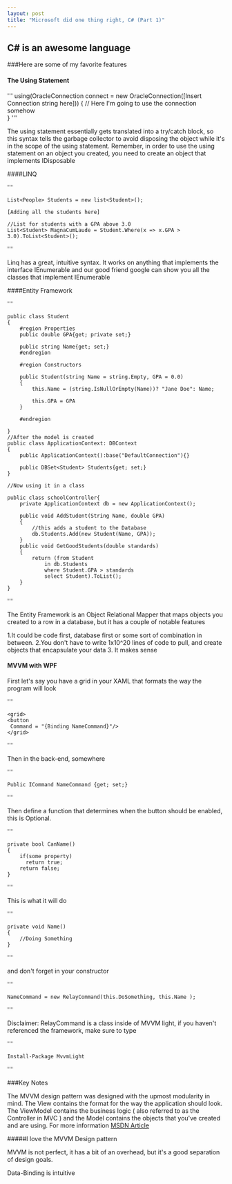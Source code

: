 ```yaml
---
layout: post
title: "Microsoft did one thing right, C# (Part 1)"
---
```


## C# is an awesome language

###Here are some of my favorite features

#### The Using Statement

''' 
using(OracleConnection connect = new OracleConnection([Insert Connection string here]))
{
 // Here I'm going to use the connection somehow	
}
'''

The using statement essentially gets translated into a try/catch block, so this syntax
tells the garbage collector to avoid disposing the object while it's in the scope of the 
using statement. Remember, in order to use the using statement on an object you created, you need
to create an object that implements IDisposable

####LINQ

'''
	
	List<People> Students = new list<Student>();

	[Adding all the students here]

	//List for students with a GPA above 3.0
	List<Student> MagnaCumLaude = Student.Where(x => x.GPA > 3.0).ToList<Student>();

'''

Linq has a great, intuitive syntax. It works on anything that implements the interface IEnumerable and our good friend google can show you all the classes that implement IEnumerable

####Entity Framework

'''

	public class Student
	{
		#region Properties
		public double GPA{get; private set;}

		public string Name{get; set;}
		#endregion

		#region Constructors

		public Student(string Name = string.Empty, GPA = 0.0)
		{
			this.Name = (string.IsNullOrEmpty(Name))? "Jane Doe": Name;

			this.GPA = GPA
		}

		#endregion

	}
	//After the model is created
	public class ApplicationContext: DBContext
	{
		public ApplicationContext():base("DefaultConnection"){}

		public DBSet<Student> Students{get; set;}
	}

	//Now using it in a class

	public class schoolController{
		private ApplicationContext db = new ApplicationContext();

		public void AddStudent(String Name, double GPA)
		{
			//this adds a student to the Database
			db.Students.Add(new Student(Name, GPA));
		}
		public void GetGoodStudents(double standards)
		{
			return (from Student
				in db.Students
				where Student.GPA > standards
				select Student).ToList();
		}
	}

'''

The Entity Framework is an Object Relational Mapper that maps objects you created to a row in a database, but it has a couple of notable features

1.It could be code first, database first or some sort of combination in between.
2.You don't have to write 1x10^20 lines of code to pull, and create objects that encapsulate your data
3. It makes sense

#### MVVM with WPF

First let's say you have a grid in your XAML that formats the way the program will look

'''

	<grid>
	<button
	 Command = "{Binding NameCommand}"/>
	</grid>

'''

Then in the back-end, somewhere

'''

	Public ICommand NameCommand {get; set;}

'''

Then define a function that determines when the button should be enabled, this is Optional.

'''

	private bool CanName()
	{
		if(some property)
	      return true;
		return false;
	}

'''

This is what it will do

'''

	private void Name()
	{
		//Doing Something
	}

'''

and don't forget in your constructor

'''

	NameCommand = new RelayCommand(this.DoSomething, this.Name );

'''

Disclaimer: RelayCommand is a class inside of MVVM light, if you haven't referenced the framework, make sure to type


'''
	
	Install-Package MvvmLight

'''

###Key Notes


The MVVM design pattern was designed with the upmost modularity in mind. The View contains the format for the way the application should look. The ViewModel contains the business logic ( also referred to as the Controller
in MVC ) and the Model contains the objects that you've created and are using. For more information [MSDN Article](https://msdn.microsoft.com/en-us/magazine/Dn605875.aspx)

#####I love the MVVM Design pattern

MVVM is not perfect, it has a bit of an overhead, but it's a good separation of design goals.

Data-Binding is intuitive
